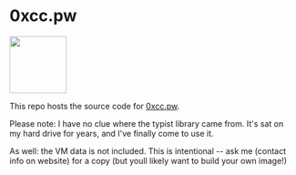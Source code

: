 # 0xcc.pw
<img src="https://github.com/hatf0/0xcc.pw/blob/master/favicon.svg?raw=true" width="100">

This repo hosts the source code for [0xcc.pw](https://0xcc.pw).

Please note: I have no clue where the typist library came from. 
It's sat on my hard drive for years, and I've finally come to use it.

As well: the VM data is not included. This is intentional -- ask me (contact info on website) for a copy (but youll likely want to build your own image!)

